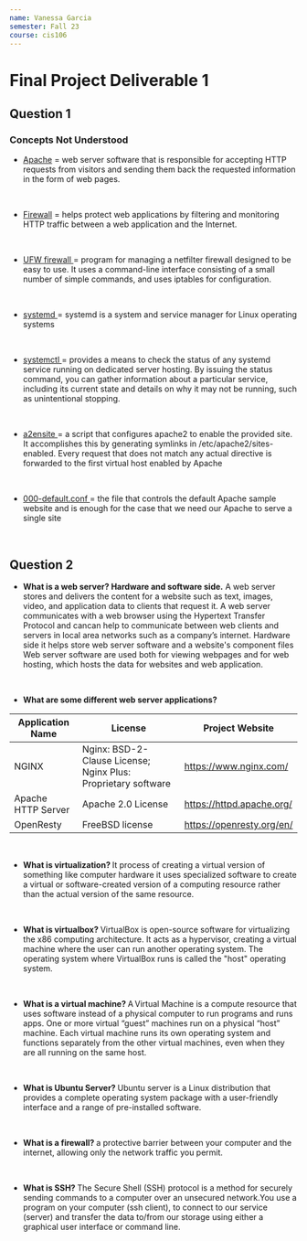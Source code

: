 ```yaml
---
name: Vanessa Garcia
semester: Fall 23
course: cis106
---
```


# Final Project Deliverable 1

## Question 1 

### Concepts Not Understood

* <u>Apache</u> = web server software that is responsible for accepting HTTP requests from visitors and sending them back the requested information in the form of web pages. 
<br>

* <u>Firewall</u> = helps protect web applications by filtering and monitoring HTTP traffic between a web application and the Internet.
<br>

* <u>UFW firewall </u>= program for managing a netfilter firewall designed to be easy to use. It uses a command-line interface consisting of a small number of simple commands, and uses iptables for configuration.
<br>

* <u>systemd </u> = systemd is a system and service manager for Linux operating systems
<br>

* <u>systemctl </u> = provides a means to check the status of any systemd service running on dedicated server hosting. By issuing the status command, you can gather information about a particular service, including its current state and details on why it may not be running, such as unintentional stopping.
<br>

* <u>a2ensite </u>= a script that configures apache2 to enable the provided site. It accomplishes this by generating symlinks in /etc/apache2/sites-enabled. Every request that does not match any actual directive is forwarded to the first virtual host enabled by Apache
<br>

* <u>000-default.conf </u>= the file that controls the default Apache sample website and is enough for the case that we need our Apache to serve a single site
<br>

## Question 2

* <b>What is a web server? Hardware and software side.</b>
A web server stores and delivers the content for a website such as text, images, video, and application data to clients that request it. A web server communicates with a web browser using the Hypertext Transfer Protocol and cancan help to communicate between web clients and servers in local area networks such as a company’s internet.
Hardware side it helps store web server software and a website's component files 
Web server software are used both for viewing webpages and for web hosting, which hosts the data for websites and web application.
<br>

* <b>What are some different web server applications?</b>

| Application Name   | License                                                       | Project Website           |
| ------------------ | ------------------------------------------------------------- | ------------------------- |
| NGINX              | Nginx: BSD-2-Clause License; Nginx Plus: Proprietary software | https://www.nginx.com/    |
| Apache HTTP Server | Apache 2.0 License                                            | https://httpd.apache.org/ |
| OpenResty          | FreeBSD license                                               | https://openresty.org/en/ |

<br>


* <b>What is virtualization? </b>
 It process of creating a virtual version of something like computer hardware it uses specialized software to create a virtual or software-created version of a computing resource rather than the actual version of the same resource.
<br>

* <b>What is virtualbox? </b>
  VirtualBox is open-source software for virtualizing the x86 computing architecture. It acts as a hypervisor, creating a virtual machine where the user can run another operating system.
  The operating system where VirtualBox runs is called the "host" operating system.
<br>

* <b>What is a virtual machine? </b>
  A Virtual Machine is a compute resource that uses software instead of a physical computer to run programs and runs apps. One or more virtual “guest” machines run on a physical “host” machine. Each virtual machine runs its own operating system and functions separately from the other virtual machines, even when they are all running on the same host. 
<br>

* <b>What is Ubuntu Server? </b>
  Ubuntu server is a Linux distribution that provides a complete operating system package with a user-friendly interface and a range of pre-installed software.
<br>

* <b>What is a firewall? </b>
   a protective barrier between your computer and the internet, allowing only the network traffic you permit.
<br>

* <b>What is SSH? </b>
  The Secure Shell (SSH) protocol is a method for securely sending commands to a computer over an unsecured network.You use a program on your computer (ssh client), to connect to our service (server) and transfer the data to/from our storage using either a graphical user interface or command line.
<br>